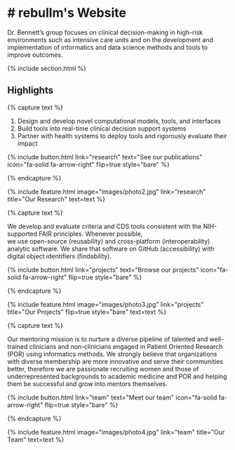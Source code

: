 ---
---

# # rebullm's Website

Dr. Bennett’s group focuses on clinical decision-making in high-risk environments such as intensive care units and on the development and implementation of 
informatics and data science methods and tools to improve outcomes.

{% include section.html %}

## Highlights

{% capture text %}

1. Design and develop novel computational models, tools, and interfaces <br>
2. Build tools into real-time clinical decision support systems <br>
3. Partner with health systems to deploy tools and rigorously evaluate their impact <br>

{%
  include button.html
  link="research"
  text="See our publications"
  icon="fa-solid fa-arrow-right"
  flip=true
  style="bare"
%}

{% endcapture %}

{%
  include feature.html
  image="images/photo2.jpg"
  link="research"
  title="Our Research"
  text=text
%}

{% capture text %}

We develop and evaluate criteria and CDS tools consistent with the NIH-supported FAIR principles. Whenever possible,  
we use open-source (reusability) and cross-platform (interoperability) analytic software. We 
share that software on GitHub (accessibility) with digital object identifiers (findability). 

{%
  include button.html
  link="projects"
  text="Browse our projects"
  icon="fa-solid fa-arrow-right"
  flip=true
  style="bare"
%}

{% endcapture %}

{%
  include feature.html
  image="images/photo3.jpg"
  link="projects"
  title="Our Projects"
  flip=true
  style="bare"
  text=text
%}

{% capture text %}

Our mentoring mission is to nurture a diverse pipeline of talented and well-trained clinicians and non-clinicians engaged in Patient Oriented Research (POR) using
informatics methods. We strongly believe that organizations with diverse membership are more innovative and serve their communities better, therefore we are passionate
recruiting women and those of underrepresented backgrounds to academic medicine and POR and helping them be successful and grow into mentors themselves. 

{%
  include button.html
  link="team"
  text="Meet our team"
  icon="fa-solid fa-arrow-right"
  flip=true
  style="bare"
%}

{% endcapture %}

{%
  include feature.html
  image="images/photo4.jpg"
  link="team"
  title="Our Team"
  text=text
%}

